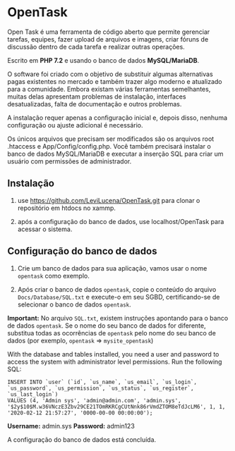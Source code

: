 # OpenTask

Open Task é uma ferramenta de código aberto que permite gerenciar tarefas, equipes, fazer upload de arquivos e imagens, criar fóruns de discussão dentro de cada tarefa e realizar outras operações.

Escrito em **PHP 7.2** e usando o banco de dados **MySQL/MariaDB**.

O software foi criado com o objetivo de substituir algumas alternativas pagas existentes no mercado e também trazer algo moderno e atualizado para a comunidade. Embora existam várias ferramentas semelhantes, muitas delas apresentam problemas de instalação, interfaces desatualizadas, falta de documentação e outros problemas.

A instalação requer apenas a configuração inicial e, depois disso, nenhuma configuração ou ajuste adicional é necessário.

Os únicos arquivos que precisam ser modificados são os arquivos root .htaccess e App/Config/config.php. Você também precisará instalar o banco de dados MySQL/MariaDB e executar a inserção SQL para criar um usuário com permissões de administrador.

## Instalação

1. use https://github.com/LeviLucena/OpenTask.git para clonar o repositório em htdocs no xammp.

2. após a configuração do banco de dados, use localhost/OpenTask para acessar o sistema. 
   
## Configuração do banco de dados

1. Crie um banco de dados para sua aplicação, vamos usar o nome `opentask` como exemplo.

2. Após criar o banco de dados `opentask`, copie o conteúdo do arquivo `Docs/Database/SQL.txt` e execute-o em seu SGBD, certificando-se de selecionar o banco de dados `opentask`.

**Important:** No arquivo `SQL.txt`, existem instruções apontando para o banco de dados `opentask`. Se o nome do seu banco de dados for diferente, substitua todas as ocorrências de `opentask` pelo nome do seu banco de dados (por exemplo, `opentask` => `mysite_opentask`)

With the database and tables installed, you need a user and password to access the system with administrator level permissions. Run the following SQL:


    INSERT INTO `user` (`id`, `us_name`, `us_email`, `us_login`, `us_password`, `us_permission`, `us_status`, `us_register`, `us_last_login`)
    VALUES (4, 'Admin sys', 'admin@admin.com', 'admin.sys', '$2y$10$M.w36VNczE3Zbv29CE21TOmRKRCgCUtNnk86rVmdZTOM8eTdJcLM6', 1, 1, '2020-02-12 21:57:27', '0000-00-00 00:00:00');


**Username:** admin.sys
**Password:** admin123

A configuração do banco de dados está concluída.

